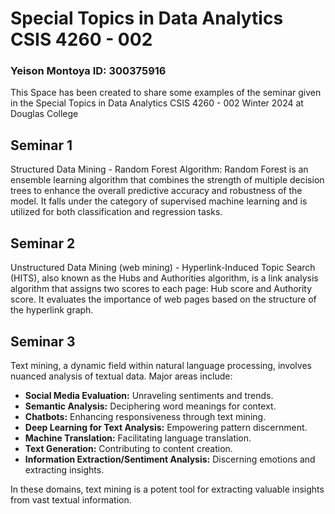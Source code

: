 # Special Topics in Data Analytics CSIS 4260 - 002
### Yeison Montoya ID: 300375916

This Space has been created to share some examples of the seminar given in the Special Topics in Data Analytics CSIS 4260 - 002 Winter 2024 at Douglas College


## Seminar 1
Structured Data Mining - Random Forest Algorithm: Random Forest is an ensemble learning algorithm that combines the strength of multiple decision trees to enhance the overall predictive accuracy and robustness of the model. It falls under the category of supervised machine learning and is utilized for both classification and regression tasks.

## Seminar 2
Unstructured Data Mining (web mining) - Hyperlink-Induced Topic Search (HITS), also known as the Hubs and Authorities algorithm, is a link analysis algorithm that assigns two scores to each page: Hub score and Authority score. It evaluates the importance of web pages based on the structure of the hyperlink graph.

## Seminar 3
Text mining, a dynamic field within natural language processing, involves nuanced analysis of textual data. Major areas include:

- **Social Media Evaluation:** Unraveling sentiments and trends.
- **Semantic Analysis:** Deciphering word meanings for context.
- **Chatbots:** Enhancing responsiveness through text mining.
- **Deep Learning for Text Analysis:** Empowering pattern discernment.
- **Machine Translation:** Facilitating language translation.
- **Text Generation:** Contributing to content creation.
- **Information Extraction/Sentiment Analysis:** Discerning emotions and extracting insights.

In these domains, text mining is a potent tool for extracting valuable insights from vast textual information.
